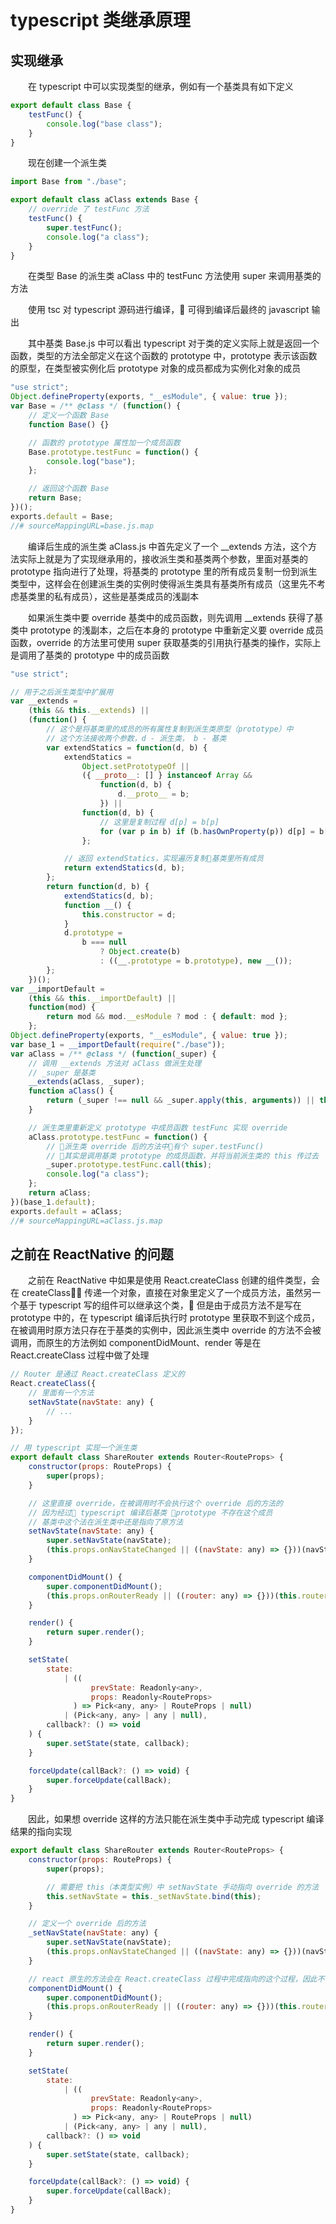 # typescript 类继承原理

## 实现继承

&emsp;&emsp;在 typescript 中可以实现类型的继承，例如有一个基类具有如下定义

```javascript
export default class Base {
    testFunc() {
        console.log("base class");
    }
}
```

&emsp;&emsp;现在创建一个派生类

```javascript
import Base from "./base";

export default class aClass extends Base {
    // override 了 testFunc 方法
    testFunc() {
        super.testFunc();
        console.log("a class");
    }
}
```

&emsp;&emsp;在类型 Base 的派生类 aClass 中的 testFunc 方法使用 super 来调用基类的方法

&emsp;&emsp;使用 tsc 对 typescript 源码进行编译， 可得到编译后最终的 javascript 输出

&emsp;&emsp;其中基类 Base.js 中可以看出 typescript 对于类的定义实际上就是返回一个函数，类型的方法全部定义在这个函数的 prototype 中，prototype 表示该函数的原型，在类型被实例化后 prototype 对象的成员都成为实例化对象的成员

```javascript
"use strict";
Object.defineProperty(exports, "__esModule", { value: true });
var Base = /** @class */ (function() {
    // 定义一个函数 Base
    function Base() {}

    // 函数的 prototype 属性加一个成员函数
    Base.prototype.testFunc = function() {
        console.log("base");
    };

    // 返回这个函数 Base
    return Base;
})();
exports.default = Base;
//# sourceMappingURL=base.js.map
```

&emsp;&emsp;编译后生成的派生类 aClass.js 中首先定义了一个 \_\_extends 方法，这个方法实际上就是为了实现继承用的，接收派生类和基类两个参数，里面对基类的 prototype 指向进行了处理，将基类的 prototype 里的所有成员复制一份到派生类型中，这样会在创建派生类的实例时使得派生类具有基类所有成员（这里先不考虑基类里的私有成员），这些是基类成员的浅副本

&emsp;&emsp;如果派生类中要 override 基类中的成员函数，则先调用 \_\_extends 获得了基类中 prototype 的浅副本，之后在本身的 prototype 中重新定义要 override 成员函数，override 的方法里可使用 super 获取基类的引用执行基类的操作，实际上是调用了基类的 prototype 中的成员函数

```javascript
"use strict";

// 用于之后派生类型中扩展用
var __extends =
    (this && this.__extends) ||
    (function() {
        // 这个是将基类里的成员的所有属性复制到派生类原型（prototype）中
        // 这个方法接收两个参数，d - 派生类， b - 基类
        var extendStatics = function(d, b) {
            extendStatics =
                Object.setPrototypeOf ||
                ({ __proto__: [] } instanceof Array &&
                    function(d, b) {
                        d.__proto__ = b;
                    }) ||
                function(d, b) {
                    // 这里是复制过程 d[p] = b[p]
                    for (var p in b) if (b.hasOwnProperty(p)) d[p] = b[p];
                };

            // 返回 extendStatics，实现遍历复制基类里所有成员
            return extendStatics(d, b);
        };
        return function(d, b) {
            extendStatics(d, b);
            function __() {
                this.constructor = d;
            }
            d.prototype =
                b === null
                    ? Object.create(b)
                    : ((__.prototype = b.prototype), new __());
        };
    })();
var __importDefault =
    (this && this.__importDefault) ||
    function(mod) {
        return mod && mod.__esModule ? mod : { default: mod };
    };
Object.defineProperty(exports, "__esModule", { value: true });
var base_1 = __importDefault(require("./base"));
var aClass = /** @class */ (function(_super) {
    // 调用 __extends 方法对 aClass 做派生处理
    // _super 是基类
    __extends(aClass, _super);
    function aClass() {
        return (_super !== null && _super.apply(this, arguments)) || this;
    }

    // 派生类里重新定义 prototype 中成员函数 testFunc 实现 override
    aClass.prototype.testFunc = function() {
        // 派生类 override 后的方法中有个 super.testFunc()
        // 其实是调用基类 prototype 的成员函数，并将当前派生类的 this 传过去
        _super.prototype.testFunc.call(this);
        console.log("a class");
    };
    return aClass;
})(base_1.default);
exports.default = aClass;
//# sourceMappingURL=aClass.js.map
```

## 之前在 ReactNative 的问题

&emsp;&emsp;之前在 ReactNative 中如果是使用 React.createClass 创建的组件类型，会在 createClass 传递一个对象，直接在对象里定义了一个成员方法，虽然另一个基于 typescript 写的组件可以继承这个类， 但是由于成员方法不是写在 prototype 中的，在 typescript 编译后执行时 prototype 里获取不到这个成员，在被调用时原方法只存在于基类的实例中，因此派生类中 override 的方法不会被调用，而原生的方法例如 componentDidMount、render 等是在 React.createClass 过程中做了处理

```javascript
// Router 是通过 React.createClass 定义的
React.createClass({
    // 里面有一个方法
    setNavState(navState: any) {
        // ...
    }
});
```

```javascript
// 用 typescript 实现一个派生类
export default class ShareRouter extends Router<RouteProps> {
    constructor(props: RouteProps) {
        super(props);
    }

    // 这里直接 override，在被调用时不会执行这个 override 后的方法的
    // 因为经过 typescript 编译后基类 prototype 不存在这个成员
    // 基类中这个法在派生类中还是指向了原方法
    setNavState(navState: any) {
        super.setNavState(navState);
        (this.props.onNavStateChanged || ((navState: any) => {}))(navState);
    }

    componentDidMount() {
        super.componentDidMount();
        (this.props.onRouterReady || ((router: any) => {}))(this.router);
    }

    render() {
        return super.render();
    }

    setState(
        state:
            | ((
                  prevState: Readonly<any>,
                  props: Readonly<RouteProps>
              ) => Pick<any, any> | RouteProps | null)
            | (Pick<any, any> | any | null),
        callback?: () => void
    ) {
        super.setState(state, callback);
    }

    forceUpdate(callBack?: () => void) {
        super.forceUpdate(callBack);
    }
}
```

&emsp;&emsp;因此，如果想 override 这样的方法只能在派生类中手动完成 typescript 编译结果的指向实现

```javascript
export default class ShareRouter extends Router<RouteProps> {
    constructor(props: RouteProps) {
        super(props);

        // 需要把 this（本类型实例）中 setNavState 手动指向 override 的方法
        this.setNavState = this._setNavState.bind(this);
    }

    // 定义一个 override 后的方法
    _setNavState(navState: any) {
        super.setNavState(navState);
        (this.props.onNavStateChanged || ((navState: any) => {}))(navState);
    }

    // react 原生的方法会在 React.createClass 过程中完成指向的这个过程，因此不需做处理
    componentDidMount() {
        super.componentDidMount();
        (this.props.onRouterReady || ((router: any) => {}))(this.router);
    }

    render() {
        return super.render();
    }

    setState(
        state:
            | ((
                  prevState: Readonly<any>,
                  props: Readonly<RouteProps>
              ) => Pick<any, any> | RouteProps | null)
            | (Pick<any, any> | any | null),
        callback?: () => void
    ) {
        super.setState(state, callback);
    }

    forceUpdate(callBack?: () => void) {
        super.forceUpdate(callBack);
    }
}
```
